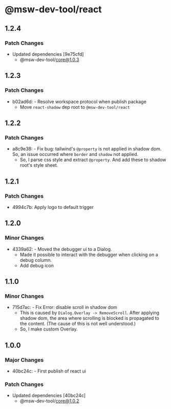 # @msw-dev-tool/react

## 1.2.4

### Patch Changes

- Updated dependencies [9e75cfd]
  - @msw-dev-tool/core@1.0.3

## 1.2.3

### Patch Changes

- b02ad6d: - Resolve workspace protocol when publish package
  - Move `react-shadow` dep root to `@msw-dev-tool/react`

## 1.2.2

### Patch Changes

- a8c9e38: - Fix bug: tailwind's `@property` is not applied in shadow dom. So, an issue occurred where `border` and `shadow` not applied.
  - So, I parse css style and extract `@property`. And add these to shadow root's style sheet.

## 1.2.1

### Patch Changes

- 4994c7b: Apply logo to default trigger

## 1.2.0

### Minor Changes

- 4339a62: - Moved the debugger ui to a Dialog.
  - Made it possible to interact with the debugger when clicking on a debug column.
  - Add debug icon

## 1.1.0

### Minor Changes

- 715d7ac: - Fix Error: disable scroll in shadow dom
  - This is caused by `Dialog.Overlay -> RemoveScroll`. After applying shadow dom, the area where scrolling is blocked is propagated to the content. (The cause of this is not well understood.)
  - So, I make custom Overlay.

## 1.0.0

### Major Changes

- 40bc24c: - First publish of react ui

### Patch Changes

- Updated dependencies [40bc24c]
  - @msw-dev-tool/core@1.0.2
